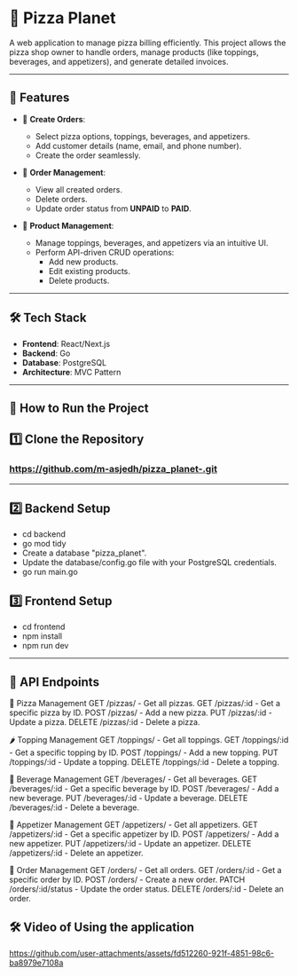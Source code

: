 # 🍕 Pizza Planet

A web application to manage pizza billing efficiently. This project allows the pizza shop owner to handle orders, manage products (like toppings, beverages, and appetizers), and generate detailed invoices.

---

## 🌟 Features

- 🛒 **Create Orders**: 
  - Select pizza options, toppings, beverages, and appetizers.
  - Add customer details (name, email, and phone number).
  - Create the order seamlessly.

- 📄 **Order Management**:
  - View all created orders.
  - Delete orders.
  - Update order status from **UNPAID** to **PAID**.

- 🍕 **Product Management**:
  - Manage toppings, beverages, and appetizers via an intuitive UI.
  - Perform API-driven CRUD operations:
    - Add new products.
    - Edit existing products.
    - Delete products.
      
---

## 🛠️ Tech Stack

- **Frontend**: React/Next.js
- **Backend**: Go
- **Database**: PostgreSQL
- **Architecture**: MVC Pattern

---

## 🚀 How to Run the Project

## 1️⃣ Clone the Repository
### https://github.com/m-asjedh/pizza_planet-.git

---

## 2️⃣ Backend Setup
- cd backend
- go mod tidy
- Create a database "pizza_planet".
- Update the database/config.go file with your PostgreSQL credentials.
- go run main.go

## 3️⃣ Frontend Setup
- cd frontend
- npm install
- npm run dev

---

## 🔧 API Endpoints
🍕 Pizza Management
GET /pizzas/ - Get all pizzas.
GET /pizzas/:id - Get a specific pizza by ID.
POST /pizzas/ - Add a new pizza.
PUT /pizzas/:id - Update a pizza.
DELETE /pizzas/:id - Delete a pizza.

🌶️ Topping Management
GET /toppings/ - Get all toppings.
GET /toppings/:id - Get a specific topping by ID.
POST /toppings/ - Add a new topping.
PUT /toppings/:id - Update a topping.
DELETE /toppings/:id - Delete a topping.

🥤 Beverage Management
GET /beverages/ - Get all beverages.
GET /beverages/:id - Get a specific beverage by ID.
POST /beverages/ - Add a new beverage.
PUT /beverages/:id - Update a beverage.
DELETE /beverages/:id - Delete a beverage.

🍟 Appetizer Management
GET /appetizers/ - Get all appetizers.
GET /appetizers/:id - Get a specific appetizer by ID.
POST /appetizers/ - Add a new appetizer.
PUT /appetizers/:id - Update an appetizer.
DELETE /appetizers/:id - Delete an appetizer.

🛒 Order Management
GET /orders/ - Get all orders.
GET /orders/:id - Get a specific order by ID.
POST /orders/ - Create a new order.
PATCH /orders/:id/status - Update the order status.
DELETE /orders/:id - Delete an order.

## 🛠️ **Video of Using the application**



https://github.com/user-attachments/assets/fd512260-921f-4851-98c6-ba8979e7108a


